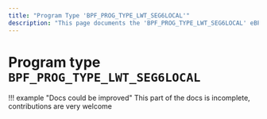 ```yaml
---
title: "Program Type 'BPF_PROG_TYPE_LWT_SEG6LOCAL'"
description: "This page documents the 'BPF_PROG_TYPE_LWT_SEG6LOCAL' eBPF program type, including its definition, usage, program types that can use it, and examples."
---
```

# Program type `BPF_PROG_TYPE_LWT_SEG6LOCAL`

!!! example "Docs could be improved"
    This part of the docs is incomplete, contributions are very welcome
